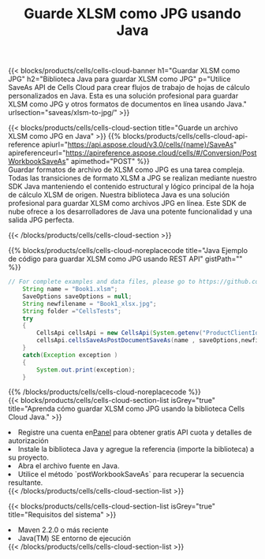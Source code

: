 ﻿---
title:  Guarde XLSM como JPG usando Java
description:  Utilizando Aspose.Cells Cloud SDK for Java para guardar el archivo en formato XLSM como archivo en formato JPG.
kwords: Excel, Save XLSM as JPG, REST, Java
howto: How to save XLSM as JPG using Aspose.Cells Cloud Java library.
---
{{< blocks/products/cells/cells-cloud-banner h1="Guardar XLSM como JPG" h2="Biblioteca Java para guardar XLSM como JPG" p="Utilice SaveAs API de Cells Cloud para crear flujos de trabajo de hojas de cálculo personalizados en Java. Esta es una solución profesional para guardar XLSM como JPG y otros formatos de documentos en línea usando Java." urlsection="saveas/xlsm-to-jpg/" >}}

{{< blocks/products/cells/cells-cloud-section title="Guarde un archivo XLSM como JPG en Java" >}}
{{% blocks/products/cells/cells-cloud-api-reference apiurl="https://api.aspose.cloud/v3.0/cells/{name}/SaveAs" apireferenceurl="https://apireference.aspose.cloud/cells/#/Conversion/PostWorkbookSaveAs" apimethod="POST" %}}
<br/>
Guardar formatos de archivo de XLSM como JPG es una tarea compleja. Todas las transiciones de formato XLSM a JPG se realizan mediante nuestro SDK Java manteniendo el contenido estructural y lógico principal de la hoja de cálculo XLSM de origen. Nuestra biblioteca Java es una solución profesional para guardar XLSM como archivos JPG en línea. Este SDK de nube ofrece a los desarrolladores de Java una potente funcionalidad y una salida JPG perfecta.

{{< /blocks/products/cells/cells-cloud-section >}}

{{% blocks/products/cells/cells-cloud-noreplacecode title="Java Ejemplo de código para guardar XLSM como JPG usando REST API" gistPath="" %}}
  
```java
// For complete examples and data files, please go to https://github.com/aspose-cells-cloud/aspose-cells-cloud-java/
    String name = "Book1.xlsm";
    SaveOptions saveOptions = null;
    String newfilename = "Book1_xlsx.jpg";
    String folder ="CellsTests";
    try 
    {
        CellsApi cellsApi = new CellsApi(System.getenv("ProductClientId"), System.getenv("ProductClientSecret"));
        cellsApi.cellsSaveAsPostDocumentSaveAs(name , saveOptions,newfilename,false,false,folder,null,null,null,true);                       
    }
    catch(Exception exception )
    {
        System.out.print(exception);
    }
```
  
{{% /blocks/products/cells/cells-cloud-noreplacecode %}}
<br/>
{{< blocks/products/cells/cells-cloud-section-list isGrey="true" title="Aprenda cómo guardar XLSM como JPG usando la biblioteca Cells Cloud Java." >}}
<li> Registre una cuenta en<a href="https://dashboard.aspose.cloud/">Panel</a> para obtener gratis API cuota y detalles de autorización</li>
<li>Instale la biblioteca Java y agregue la referencia (importe la biblioteca) a su proyecto.</li>
<li>Abra el archivo fuente en Java.</li>
<li>Utilice el método `postWorkbookSaveAs` para recuperar la secuencia resultante.</li>
{{< /blocks/products/cells/cells-cloud-section-list >}}

{{< blocks/products/cells/cells-cloud-section-list isGrey="true" title="Requisitos del sistema" >}}
<li>Maven 2.2.0 o más reciente</li>
<li>Java(TM) SE entorno de ejecución</li>
{{< /blocks/products/cells/cells-cloud-section-list >}}
